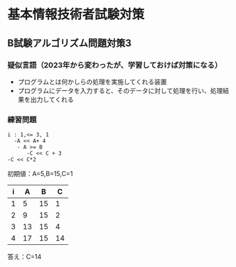 # 基本情報技術者試験対策
## B試験アルゴリズム問題対策3
### 疑似言語（2023年から変わったが、学習しておけば対策になる）
- プログラムとは何かしらの処理を実施してくれる装置
- プログラムにデータを入力すると、そのデータに対して処理を行い、処理結果を出力してくれる

### 練習問題
```
i : 1,<= 3, 1
  -A << A+ 4
   - A >= B
      -C << C + 3
-C << C*2
```
初期値：A=5,B=15,C=1

|i|A|B|C|
|-|-|-|-|
|1|5|15|1|
|2|9|15|2|
|3|13|15|4|
|4|17|15|14|

答え：C=14


